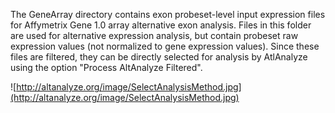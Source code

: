 The GeneArray directory contains exon probeset-level input expression files for Affymetrix Gene 1.0 array alternative exon analysis. Files in this folder are used for alternative expression analysis, but contain probeset raw expression values (not normalized to gene expression values). Since these files are filtered, they can be directly selected for analysis by AtlAnalyze using the option "Process AltAnalyze Filtered".

![http://altanalyze.org/image/SelectAnalysisMethod.jpg](http://altanalyze.org/image/SelectAnalysisMethod.jpg)